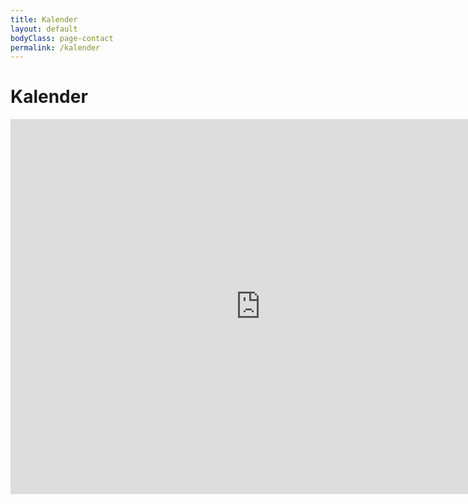 ```yaml
---
title: Kalender
layout: default
bodyClass: page-contact
permalink: /kalender
---
```


<div class="intro intro-small">
  <div class="container">
    <div class="row">
      <div class="col-12">
        <h1>Kalender</h1>
      </div>
    </div>
  </div>
</div>
<div class="container">
  <div class="row">
    <div class="col-12 col-md-12">
      <iframe src="https://calendar.google.com/calendar/embed?src=b6fe8vig7b2jt365cvrdse9b70%40group.calendar.google.com&ctz=Europe%2FBrussels" style="border: 0" width="800" height="600" frameborder="0" scrolling="no"></iframe>
    </div>
  </div>
</div>




